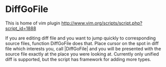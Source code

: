 DiffGoFile
==========

This is home of vim plugin http://www.vim.org/scripts/script.php?script_id=1888

If you are editing diff file and you want to jump quickly to
corresponding source files, function DiffGoFile does that. Place
cursor on the spot in diff file which interests you, call |DiffGoFile|
and you will be presented with the source file exactly at the place
you were looking at. Currently only unified diff is supported, but the
script has framework for adding more types.
